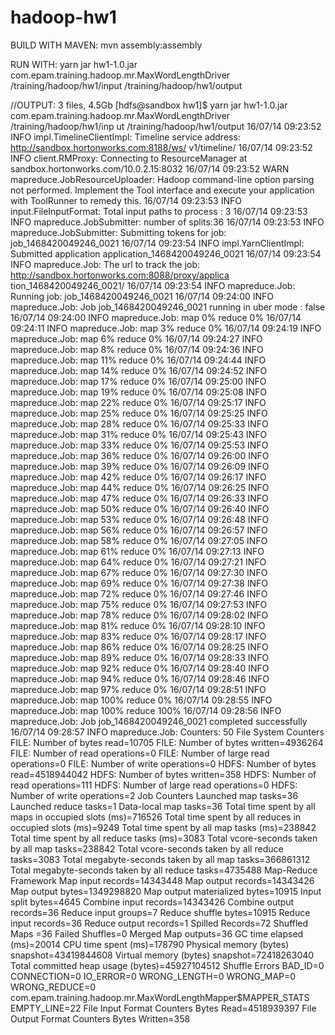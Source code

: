 # hadoop-hw1
BUILD WITH MAVEN:
mvn assembly:assembly

RUN WITH:
yarn jar hw1-1.0.jar com.epam.training.hadoop.mr.MaxWordLengthDriver /training/hadoop/hw1/input /training/hadoop/hw1/output

//OUTPUT: 3 files, 4.5Gb
[hdfs@sandbox hw1]$ yarn jar hw1-1.0.jar com.epam.training.hadoop.mr.MaxWordLengthDriver /training/hadoop/hw1/inp
ut /training/hadoop/hw1/output
16/07/14 09:23:52 INFO impl.TimelineClientImpl: Timeline service address: http://sandbox.hortonworks.com:8188/ws/
v1/timeline/
16/07/14 09:23:52 INFO client.RMProxy: Connecting to ResourceManager at sandbox.hortonworks.com/10.0.2.15:8032
16/07/14 09:23:52 WARN mapreduce.JobResourceUploader: Hadoop command-line option parsing not performed. Implement
 the Tool interface and execute your application with ToolRunner to remedy this.
16/07/14 09:23:53 INFO input.FileInputFormat: Total input paths to process : 3
16/07/14 09:23:53 INFO mapreduce.JobSubmitter: number of splits:36
16/07/14 09:23:53 INFO mapreduce.JobSubmitter: Submitting tokens for job: job_1468420049246_0021
16/07/14 09:23:54 INFO impl.YarnClientImpl: Submitted application application_1468420049246_0021
16/07/14 09:23:54 INFO mapreduce.Job: The url to track the job: http://sandbox.hortonworks.com:8088/proxy/applica
tion_1468420049246_0021/
16/07/14 09:23:54 INFO mapreduce.Job: Running job: job_1468420049246_0021
16/07/14 09:24:00 INFO mapreduce.Job: Job job_1468420049246_0021 running in uber mode : false
16/07/14 09:24:00 INFO mapreduce.Job:  map 0% reduce 0%
16/07/14 09:24:11 INFO mapreduce.Job:  map 3% reduce 0%
16/07/14 09:24:19 INFO mapreduce.Job:  map 6% reduce 0%
16/07/14 09:24:27 INFO mapreduce.Job:  map 8% reduce 0%
16/07/14 09:24:36 INFO mapreduce.Job:  map 11% reduce 0%
16/07/14 09:24:44 INFO mapreduce.Job:  map 14% reduce 0%
16/07/14 09:24:52 INFO mapreduce.Job:  map 17% reduce 0%
16/07/14 09:25:00 INFO mapreduce.Job:  map 19% reduce 0%
16/07/14 09:25:08 INFO mapreduce.Job:  map 22% reduce 0%
16/07/14 09:25:17 INFO mapreduce.Job:  map 25% reduce 0%
16/07/14 09:25:25 INFO mapreduce.Job:  map 28% reduce 0%
16/07/14 09:25:33 INFO mapreduce.Job:  map 31% reduce 0%
16/07/14 09:25:43 INFO mapreduce.Job:  map 33% reduce 0%
16/07/14 09:25:53 INFO mapreduce.Job:  map 36% reduce 0%
16/07/14 09:26:00 INFO mapreduce.Job:  map 39% reduce 0%
16/07/14 09:26:09 INFO mapreduce.Job:  map 42% reduce 0%
16/07/14 09:26:17 INFO mapreduce.Job:  map 44% reduce 0%
16/07/14 09:26:25 INFO mapreduce.Job:  map 47% reduce 0%
16/07/14 09:26:33 INFO mapreduce.Job:  map 50% reduce 0%
16/07/14 09:26:40 INFO mapreduce.Job:  map 53% reduce 0%
16/07/14 09:26:48 INFO mapreduce.Job:  map 56% reduce 0%
16/07/14 09:26:57 INFO mapreduce.Job:  map 58% reduce 0%
16/07/14 09:27:05 INFO mapreduce.Job:  map 61% reduce 0%
16/07/14 09:27:13 INFO mapreduce.Job:  map 64% reduce 0%
16/07/14 09:27:21 INFO mapreduce.Job:  map 67% reduce 0%
16/07/14 09:27:30 INFO mapreduce.Job:  map 69% reduce 0%
16/07/14 09:27:38 INFO mapreduce.Job:  map 72% reduce 0%
16/07/14 09:27:46 INFO mapreduce.Job:  map 75% reduce 0%
16/07/14 09:27:53 INFO mapreduce.Job:  map 78% reduce 0%
16/07/14 09:28:02 INFO mapreduce.Job:  map 81% reduce 0%
16/07/14 09:28:10 INFO mapreduce.Job:  map 83% reduce 0%
16/07/14 09:28:17 INFO mapreduce.Job:  map 86% reduce 0%
16/07/14 09:28:25 INFO mapreduce.Job:  map 89% reduce 0%
16/07/14 09:28:33 INFO mapreduce.Job:  map 92% reduce 0%
16/07/14 09:28:40 INFO mapreduce.Job:  map 94% reduce 0%
16/07/14 09:28:46 INFO mapreduce.Job:  map 97% reduce 0%
16/07/14 09:28:51 INFO mapreduce.Job:  map 100% reduce 0%
16/07/14 09:28:55 INFO mapreduce.Job:  map 100% reduce 100%
16/07/14 09:28:56 INFO mapreduce.Job: Job job_1468420049246_0021 completed successfully
16/07/14 09:28:57 INFO mapreduce.Job: Counters: 50
        File System Counters
                FILE: Number of bytes read=10705
                FILE: Number of bytes written=4936264
                FILE: Number of read operations=0
                FILE: Number of large read operations=0
                FILE: Number of write operations=0
                HDFS: Number of bytes read=4518944042
                HDFS: Number of bytes written=358
                HDFS: Number of read operations=111
                HDFS: Number of large read operations=0
                HDFS: Number of write operations=2
        Job Counters 
                Launched map tasks=36
                Launched reduce tasks=1
                Data-local map tasks=36
                Total time spent by all maps in occupied slots (ms)=716526
                Total time spent by all reduces in occupied slots (ms)=9249
                Total time spent by all map tasks (ms)=238842
                Total time spent by all reduce tasks (ms)=3083
                Total vcore-seconds taken by all map tasks=238842
                Total vcore-seconds taken by all reduce tasks=3083
                Total megabyte-seconds taken by all map tasks=366861312
                Total megabyte-seconds taken by all reduce tasks=4735488
        Map-Reduce Framework
                Map input records=14343448
                Map output records=14343426
                Map output bytes=1349298820
                Map output materialized bytes=10915
                Input split bytes=4645
                Combine input records=14343426
                Combine output records=36
                Reduce input groups=7
                Reduce shuffle bytes=10915
                Reduce input records=36
                Reduce output records=1
                Spilled Records=72
                Shuffled Maps =36
                Failed Shuffles=0
                Merged Map outputs=36
                GC time elapsed (ms)=20014
                CPU time spent (ms)=178790
                Physical memory (bytes) snapshot=43419844608
                Virtual memory (bytes) snapshot=72418263040
                Total committed heap usage (bytes)=45927104512
        Shuffle Errors
                BAD_ID=0
                CONNECTION=0
                IO_ERROR=0
                WRONG_LENGTH=0
                WRONG_MAP=0
                WRONG_REDUCE=0
        com.epam.training.hadoop.mr.MaxWordLengthMapper$MAPPER_STATS
                EMPTY_LINE=22
        File Input Format Counters 
                Bytes Read=4518939397
        File Output Format Counters 
                Bytes Written=358
